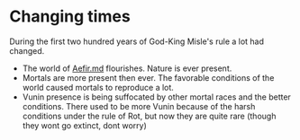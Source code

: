 # Changing times

During the first two hundred years of God-King Misle's rule a lot had changed.

- The world of [Aefir.md](../Realms/Aefir.md) flourishes. Nature is ever present.
- Mortals are more present then ever. The favorable conditions of the world caused mortals to reproduce a lot.
- Vunin presence is being suffocated by other mortal races and the better conditions. There used to be more Vunin because of the harsh conditions under the rule of Rot, but now they are quite rare (though they wont go extinct, dont worry)


